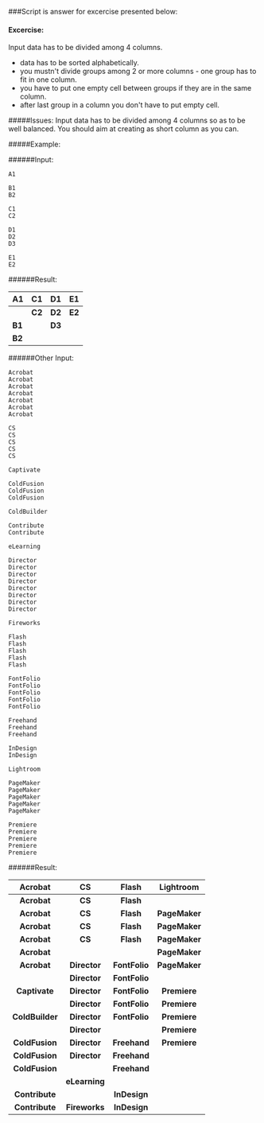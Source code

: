 ###Script is answer for excercise presented below:

#### Excercise:

Input data has to be divided among 4 columns.
- data has to be sorted alphabetically.
- you mustn't divide groups among 2 or more columns - one group has to fit in one column.
- you have to put one empty cell between groups if they are in the same column.
- after last group in a column you don't have to put empty cell.

#####Issues:
Input data has to be divided among 4 columns so as to be well balanced. You should aim at creating as short column as you can.

#####Example:

######Input:
```
A1 
 
B1 
B2 
 
C1 
C2 
 
D1 
D2 
D3 
 
E1 
E2 
```
######Result:

| A1 | C1 | D1 | E1 |
|----|----|----|----|
|    |**C2**|**D2**|**E2**|
|**B1**|    |**D3**|    |
|**B2**|    |    |    |

######Other Input:
```
Acrobat 
Acrobat 
Acrobat 
Acrobat 
Acrobat 
Acrobat 
Acrobat 
 
CS 
CS 
CS 
CS 
CS 
 
Captivate 
 
ColdFusion 
ColdFusion 
ColdFusion 
 
ColdBuilder 
 
Contribute 
Contribute 
 
eLearning 
 
Director 
Director 
Director 
Director 
Director 
Director 
Director 
Director 
 
Fireworks 
 
Flash 
Flash 
Flash 
Flash 
Flash 
 
FontFolio 
FontFolio 
FontFolio 
FontFolio 
FontFolio 
 
Freehand 
Freehand 
Freehand 
 
InDesign 
InDesign 
 
Lightroom 
 
PageMaker 
PageMaker 
PageMaker 
PageMaker 
PageMaker 
 
Premiere 
Premiere 
Premiere 
Premiere 
Premiere 
```

######Result:

|Acrobat|CS|Flash|Lightroom|
|:----------:|:-----:|:-----:|:-----:|
|**Acrobat**|**CS**|**Flash**|         |
|**Acrobat**|**CS**|**Flash**|**PageMaker**|
|**Acrobat**|**CS**|**Flash**|**PageMaker**|
|**Acrobat**|**CS**|**Flash**|**PageMaker**|
|**Acrobat**| 	    |		       |**PageMaker**|
|**Acrobat**|**Director**|**FontFolio**|**PageMaker**|
|	          |**Director**|**FontFolio**|	        |
|**Captivate**|**Director**|**FontFolio**|**Premiere**|
|	          |**Director**|**FontFolio**|**Premiere**|
|**ColdBuilder**|**Director**|**FontFolio**|**Premiere**|
|	          |**Director**| 		      |**Premiere**|
|**ColdFusion** |**Director**|**Freehand**|**Premiere**|
|**ColdFusion** |**Director**|**Freehand**| 	       |
|**ColdFusion** |         |**Freehand**|         |	
|	          |**eLearning**|         | 		      |
|**Contribute** | 		      |**InDesign**|	        |
|**Contribute** |**Fireworks**|**InDesign**|	        |
